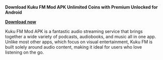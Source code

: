 **Download Kuku FM Mod APK Unlimited Coins with Premium Unlocked for Android**

[**Download now**](https://modhello.com/)

Kuku FM Mod APK is a fantastic audio streaming service that brings together a wide variety of podcasts, audiobooks, and music all in one app. Unlike most other apps, which focus on visual entertainment, Kuku FM is built solely around audio content, making it ideal for users who love listening on the go.

